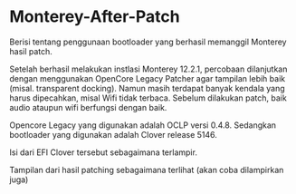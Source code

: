 # Monterey-After-Patch

Berisi tentang penggunaan bootloader yang berhasil memanggil Monterey hasil patch.

Setelah berhasil melakukan instlasi Monterey 12.2.1, percobaan dilanjutkan dengan menggunakan OpenCore Legacy Patcher agar tampilan lebih baik (misal. transparent docking). Namun masih terdapat banyak kendala yang harus dipecahkan, misal Wifi tidak terbaca. Sebelum dilakukan patch, baik audio ataupun wifi berfungsi dengan baik.

Opencore Legacy yang digunakan adalah OCLP versi 0.4.8. Sedangkan bootloader yang digunakan adalah Clover release 5146.

Isi dari EFI Clover tersebut sebagaimana terlampir.

Tampilan dari hasil patching sebagaimana terlihat (akan coba dilampirkan juga)
